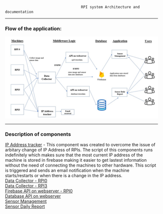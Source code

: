                                        RPI system Architecture and documentation

---

### Flow of the application:
<img src="https://github.com/sakshi-seth-17/Centralized-Documentation/blob/main/SystemArchitecture.jpg" alt="Alt text" title="Optional title">

---
### Description of components

[IP Address tracker](https://github.com/TsailabBioinformatics/TrackIPAddress) - This component was created to overcome the issue of arbitary change of IP Address of RPIs. The script of this components runs indefinitely which makes sure that the most current IP address of the machine is stored in firebase making it easier to get lastest information without the need of connecting the machines to other hardware. This script is triggered and sends an email notification when the machine starts/restarts or when there is a change in the IP address. \
[Data Collector - RPI0](www.google.com) \
[Data Collector - RPI3](www.google.com) \
[Firebase API on webserver - RPI0](www.google.com) \
[Database API on webserver](www.google.com) \
[Sensor Management](www.google.com) \
[Sensor Daily Report](www.google.com) 
